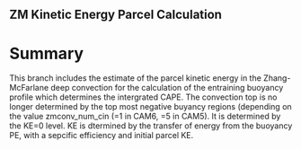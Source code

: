 ## ZM Kinetic Energy Parcel Calculation
# Summary
This branch includes the estimate of the parcel kinetic energy in the Zhang-McFarlane deep convection for the calculation of the entraining buoyancy profile which determines the intergrated CAPE. The convection top is no longer determined by the top most negative buyancy regions (depending on the value zmconv_num_cin (=1 in CAM6, =5 in CAM5). It is determined by the KE=0 level. KE is dtermined by the transfer of energy from the buoyancy PE, with a sepcific efficiency and initial parcel KE.
